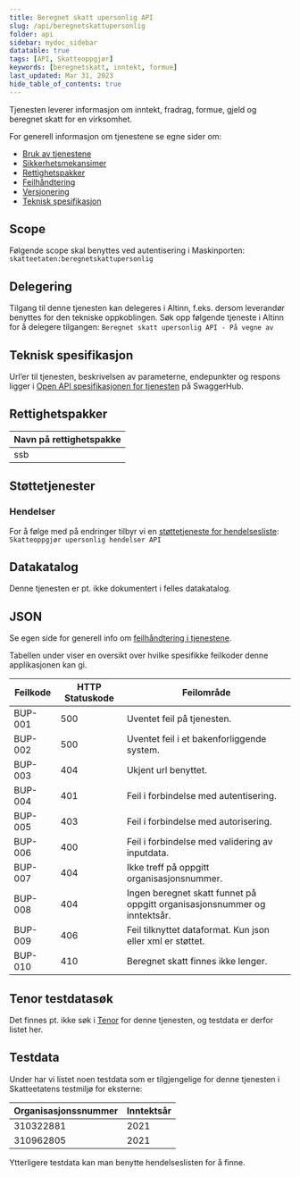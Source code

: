 ```yaml
---
title: Beregnet skatt upersonlig API
slug: /api/beregnetskattupersonlig
folder: api
sidebar: mydoc_sidebar
datatable: true
tags: [API, Skatteoppgjør]
keywords: [beregnetskatt, inntekt, formue]
last_updated: Mar 31, 2023
hide_table_of_contents: true
---
```

<summary>Tjenesten leverer informasjon om inntekt, fradrag, formue, gjeld og beregnet skatt for en virksomhet.</summary>

<Tabs underline={true}>
<TabItem headerText="Om tjenesten" itemKey="itemKey-1" default>

For generell informasjon om tjenestene se egne sider om:

* [Bruk av tjenestene](../om/bruk.md)
* [Sikkerhetsmekansimer](../om/sikkerhet.md)
* [Rettighetspakker](../om/rettighetspakker.md)
* [Feilhåndtering](../om/feil.md)
* [Versjonering](../om/versjoner.md)
* [Teknisk spesifikasjon](../om/tekniskspesifikasjon.md)

## Scope
Følgende scope skal benyttes ved autentisering i Maskinporten: `skatteetaten:beregnetskattupersonlig`

## Delegering
Tilgang til denne tjenesten kan delegeres i Altinn, f.eks. dersom leverandør benyttes for den tekniske oppkoblingen. Søk
opp følgende tjeneste i Altinn for å delegere tilgangen: `Beregnet skatt upersonlig API - På vegne av`

## Teknisk spesifikasjon
Url’er til tjenesten, beskrivelsen av parameterne, endepunkter og respons ligger i [Open API spesifikasjonen for tjenesten](https://app.swaggerhub.com/apis/Skatteetaten_Deling/beregnet-skatt-upersonlig-api)
på SwaggerHub.

## Rettighetspakker

| Navn på rettighetspakke |	
|-------------------------|
| ssb                     |

## Støttetjenester

### Hendelser

For å følge med på endringer tilbyr vi
en [støttetjeneste for hendelsesliste](./hendelser.md): `Skatteoppgjør upersonlig hendelser API`

## Datakatalog
Denne tjenesten er pt. ikke dokumentert i felles datakatalog.

</TabItem>
<TabItem headerText="Eksempler" itemKey="itemKey-2"> 

## JSON

</TabItem>
<TabItem headerText="Feilkoder" itemKey="itemKey-3">

Se egen side for generell info om [feilhåndtering i tjenestene](../om/feil.md).

Tabellen under viser en oversikt over hvilke spesifikke feilkoder denne applikasjonen kan gi.

| Feilkode | HTTP Statuskode | Feilområde                                                                        |
|----------|-----------------|-----------------------------------------------------------------------------------|
| BUP-001  | 500             | Uventet feil på tjenesten.                                                        |
| BUP-002  | 500             | Uventet feil i et bakenforliggende system.                                        |
| BUP-003  | 404             | Ukjent url benyttet.                                                              |
| BUP-004  | 401             | Feil i forbindelse med autentisering.                                             |
| BUP-005  | 403             | Feil i forbindelse med autorisering.                                              |
| BUP-006  | 400             | Feil i forbindelse med validering av inputdata.                                   |
| BUP-007  | 404             | Ikke treff på oppgitt organisasjonsnummer.                                        |
| BUP-008  | 404             | Ingen beregnet skatt funnet på oppgitt organisasjonsnummer og inntektsår. |
| BUP-009  | 406             | Feil tilknyttet dataformat. Kun json eller xml er støttet.                        |
| BUP-010  | 410             | Beregnet skatt finnes ikke lenger.                                                |

</TabItem>
<TabItem headerText="Informasjonsmodell" itemKey="itemKey-4">

</TabItem>
<TabItem headerText="Test" itemKey="itemKey-5">

## Tenor testdatasøk
Det finnes pt. ikke søk i [Tenor](../test/tenor.md) for denne tjenesten, og testdata er derfor listet her.

## Testdata

Under har vi listet noen testdata som er tilgjengelige for denne tjenesten i Skatteetatens testmiljø for eksterne: 

| Organisasjonssnummer | Inntektsår |
|---|---|
| 310322881  | 2021 |
| 310962805  | 2021 |
  
Ytterligere testdata kan man benytte hendelseslisten for å finne.

</TabItem>
</Tabs>
